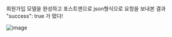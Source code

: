회원가입 모델을 완성하고 포스트맨으로 json형식으로 요청을 보내본 결과  "success": true 가 떴다!

![image](https://user-images.githubusercontent.com/76252074/121795506-84a63d00-cc4c-11eb-99d8-909779bca473.png)
